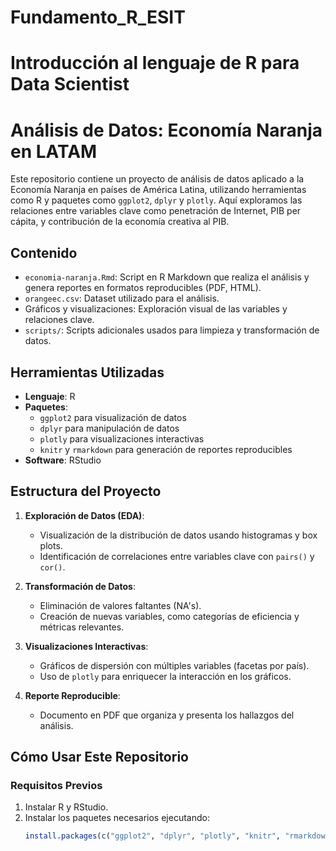 # Fundamento_R_ESIT
# Introducción al lenguaje de R para Data Scientist
# Análisis de Datos: Economía Naranja en LATAM

Este repositorio contiene un proyecto de análisis de datos aplicado a la Economía Naranja en países de América Latina, utilizando herramientas como R y paquetes como `ggplot2`, `dplyr` y `plotly`. Aquí exploramos las relaciones entre variables clave como penetración de Internet, PIB per cápita, y contribución de la economía creativa al PIB.

## Contenido

- `economia-naranja.Rmd`: Script en R Markdown que realiza el análisis y genera reportes en formatos reproducibles (PDF, HTML).
- `orangeec.csv`: Dataset utilizado para el análisis.
- Gráficos y visualizaciones: Exploración visual de las variables y relaciones clave.
- `scripts/`: Scripts adicionales usados para limpieza y transformación de datos.

## Herramientas Utilizadas

- **Lenguaje**: R
- **Paquetes**:
  - `ggplot2` para visualización de datos
  - `dplyr` para manipulación de datos
  - `plotly` para visualizaciones interactivas
  - `knitr` y `rmarkdown` para generación de reportes reproducibles
- **Software**: RStudio

## Estructura del Proyecto

1. **Exploración de Datos (EDA)**:
   - Visualización de la distribución de datos usando histogramas y box plots.
   - Identificación de correlaciones entre variables clave con `pairs()` y `cor()`.

2. **Transformación de Datos**:
   - Eliminación de valores faltantes (NA's).
   - Creación de nuevas variables, como categorías de eficiencia y métricas relevantes.

3. **Visualizaciones Interactivas**:
   - Gráficos de dispersión con múltiples variables (facetas por país).
   - Uso de `plotly` para enriquecer la interacción en los gráficos.

4. **Reporte Reproducible**:
   - Documento en PDF que organiza y presenta los hallazgos del análisis.

## Cómo Usar Este Repositorio

### Requisitos Previos
1. Instalar R y RStudio.
2. Instalar los paquetes necesarios ejecutando:
   ```r
   install.packages(c("ggplot2", "dplyr", "plotly", "knitr", "rmarkdown"))
